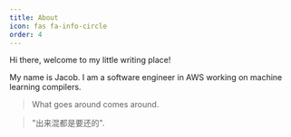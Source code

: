 ```yaml
---
title: About
icon: fas fa-info-circle
order: 4
---
```


Hi there, welcome to my little writing place! 

My name is Jacob. I am a software engineer in AWS working on machine learning compilers.

> What goes around comes around.

> "出来混都是要还的".
